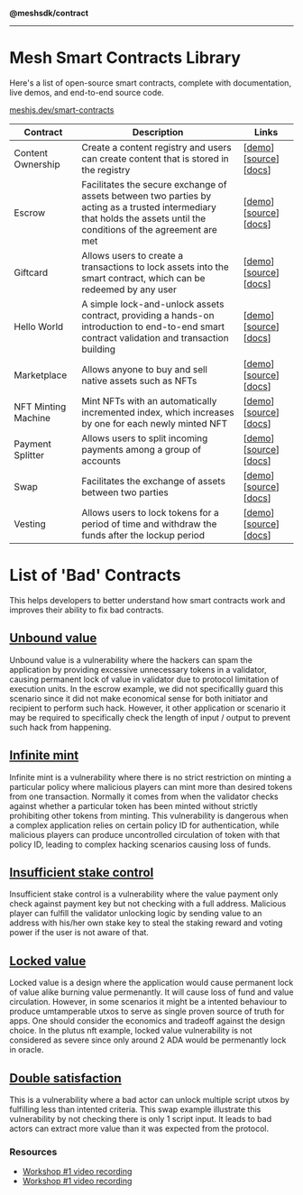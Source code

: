 **@meshsdk/contract**

***

# Mesh Smart Contracts Library

Here's a list of open-source smart contracts, complete with documentation, live demos, and end-to-end source code.

[meshjs.dev/smart-contracts](https://meshjs.dev/smart-contracts)

| Contract | Description | Links |
| --- | --- | --- |
| Content Ownership | Create a content registry and users can create content that is stored in the registry | [[demo](https://meshjs.dev/smart-contracts/content-ownership)] [[source](https://github.com/MeshJS/mesh/tree/main/packages/mesh-contract/src/content-ownership)] [[docs](https://docs.meshjs.dev/contracts/classes/MeshContentOwnershipContract)] |
| Escrow | Facilitates the secure exchange of assets between two parties by acting as a trusted intermediary that holds the assets until the conditions of the agreement are met | [[demo](https://meshjs.dev/smart-contracts/escrow)] [[source](https://github.com/MeshJS/mesh/tree/main/packages/mesh-contract/src/escrow)] [[docs](https://docs.meshjs.dev/contracts/classes/MeshEscrowContract)] |
| Giftcard | Allows users to create a transactions to lock assets into the smart contract, which can be redeemed by any user | [[demo](https://meshjs.dev/smart-contracts/giftcard)] [[source](https://github.com/MeshJS/mesh/tree/main/packages/mesh-contract/src/giftcard)] [[docs](https://docs.meshjs.dev/contracts/classes/MeshGiftcardContract)] |
| Hello World | A simple lock-and-unlock assets contract, providing a hands-on introduction to end-to-end smart contract validation and transaction building | [[demo](https://meshjs.dev/smart-contracts/hello-world)] [[source](https://github.com/MeshJS/mesh/tree/main/packages/mesh-contract/src/hello-world)] [[docs](https://docs.meshjs.dev/contracts/classes/MeshHelloWorldContract)] |
| Marketplace | Allows anyone to buy and sell native assets such as NFTs | [[demo](https://meshjs.dev/smart-contracts/marketplace)] [[source](https://github.com/MeshJS/mesh/tree/main/packages/mesh-contract/src/marketplace)] [[docs](https://docs.meshjs.dev/contracts/classes/MeshMarketplaceContract)] |
| NFT Minting Machine | Mint NFTs with an automatically incremented index, which increases by one for each newly minted NFT | [[demo](https://meshjs.dev/smart-contracts/plutus-nft)] [[source](https://github.com/MeshJS/mesh/tree/main/packages/mesh-contract/src/plutus-nft)] [[docs](https://docs.meshjs.dev/contracts/classes/MeshPlutusNFTContract)] |
| Payment Splitter | Allows users to split incoming payments among a group of accounts | [[demo](https://meshjs.dev/smart-contracts/payment-splitter)] [[source](https://github.com/MeshJS/mesh/tree/main/packages/mesh-contract/src/payment-splitter)] [[docs](https://docs.meshjs.dev/contracts/classes/MeshPaymentSplitterContract)] |
| Swap | Facilitates the exchange of assets between two parties | [[demo](https://meshjs.dev/smart-contracts/swap)] [[source](https://github.com/MeshJS/mesh/tree/main/packages/mesh-contract/src/swap)] [[docs](https://docs.meshjs.dev/contracts/classes/MeshSwapContract)] |
| Vesting | Allows users to lock tokens for a period of time and withdraw the funds after the lockup period | [[demo](https://meshjs.dev/smart-contracts/vesting)] [[source](https://github.com/MeshJS/mesh/tree/main/packages/mesh-contract/src/vesting)] [[docs](https://docs.meshjs.dev/contracts/classes/MeshVestingContract)] |

# List of 'Bad' Contracts 

This helps developers to better understand how smart contracts work and improves their ability to fix bad contracts. 

## [Unbound value](https://github.com/MeshJS/mesh/tree/main/packages/mesh-contract/src/escrow/unbound-value)

Unbound value is a vulnerability where the hackers can spam the application by providing excessive unnecessary tokens in a validator, causing permanent lock of value in validator due to protocol limitation of execution units. In the escrow example, we did not specificallly guard this scenario since it did not make economical sense for both initiator and recipient to perform such hack. However, it other application or scenario it may be required to specifically check the length of input / output to prevent such hack from happening.

## [Infinite mint](https://github.com/MeshJS/mesh/tree/main/packages/mesh-contract/src/giftcard/infinite-mint)

Infinite mint is a vulnerability where there is no strict restriction on minting a particular policy where malicious players can mint more than desired tokens from one transaction. Normally it comes from when the validator checks against whether a particular token has been minted without strictly prohibiting other tokens from minting. This vulnerability is dangerous when a complex application relies on certain policy ID for authentication, while malicious players can produce uncontrolled circulation of token with that policy ID, leading to complex hacking scenarios causing loss of funds.

## [Insufficient stake control](https://github.com/MeshJS/mesh/tree/main/packages/mesh-contract/src/marketplace/insufficient-stake-control)

Insufficient stake control is a vulnerability where the value payment only check against payment key but not checking with a full address. Malicious player can fulfill the validator unlocking logic by sending value to an address with his/her own stake key to steal the staking reward and voting power if the user is not aware of that.

## [Locked value](https://github.com/MeshJS/mesh/tree/main/packages/mesh-contract/src/plutus-nft/locked-value)

Locked value is a design where the application would cause permanent lock of value alike burning value permenantly. It will cause loss of fund and value circulation. However, in some scenarios it might be a intented behaviour to produce umtamperable utxos to serve as single proven source of truth for apps. One should consider the economics and tradeoff against the design choice. In the plutus nft example, locked value vulnerability is not considered as severe since only around 2 ADA would be permenantly lock in oracle.

## [Double satisfaction](https://github.com/MeshJS/mesh/tree/main/packages/mesh-contract/src/swap/double-satisfaction)

This is a vulnerability where a bad actor can unlock multiple script utxos by fulfilling less than intented criteria. This swap example illustrate this vulnerability by not checking there is only 1 script input. It leads to bad actors can extract more value than it was expected from the protocol.

### Resources

- [Workshop #1 video recording](https://www.youtube.com/watch?v=JgIhzix7rMo)
- [Workshop #1 video recording](https://www.youtube.com/watch?v=IQoN6yL3z1A)
